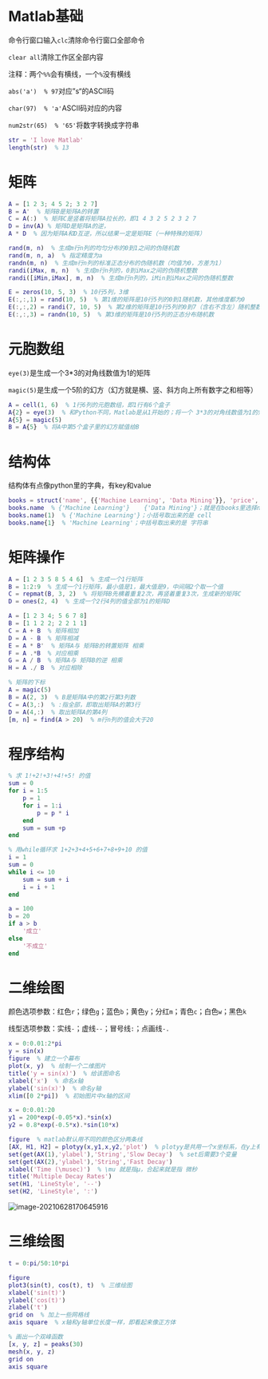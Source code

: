 # Matlab基础

命令行窗口输入`clc`清除命令行窗口全部命令

`clear all`清除工作区全部内容

注释：两个`%%`会有横线，一个`%`没有横线

`abs('a')  % 97`对应”s“的ASCII码

`char(97)  % 'a'`ASCII码对应的内容

`num2str(65)  % '65'`将数字转换成字符串

```matlab
str = 'I love Matlab'
length(str)  % 13
```

# 矩阵

```matlab
A = [1 2 3; 4 5 2; 3 2 7]
B = A'  % 矩阵B是矩阵A的转置
C = A(:)  % 矩阵C是竖着将矩阵A拉长的，即1 4 3 2 5 2 3 2 7
D = inv(A) % 矩阵D是矩阵A的逆，
A * D  % 因为矩阵A和D互逆，所以结果一定是矩阵E（一种特殊的矩阵）
```

```matlab
rand(m, n)  % 生成m行n列的均匀分布的0到1之间的伪随机数
rand(m, n, a)  % 指定精度为a
randn(m, n)  % 生成m行n列的标准正态分布的伪随机数（均值为0，方差为1）
randi(iMax, m, n)  % 生成m行n列的，0到iMax之间的伪随机整数
randi([iMin,iMax], m, n)  % 生成m行n列的，iMin到iMax之间的伪随机整数
```

```matlab
E = zeros(10, 5, 3)  % 10行5列，3维
E(:,:,1) = rand(10, 5)  % 第1维的矩阵是10行5列的0到1随机数，其他维度都为0
E(:,:,2) = randi(7, 10, 5)  % 第2维的矩阵是10行5列的0到7（含右不含左）随机整数
E(:,:,3) = randn(10, 5)  % 第3维的矩阵是10行5列的正态分布随机数
```

# 元胞数组

`eye(3)`是生成一个3*3的对角线数值为1的矩阵

`magic(5)`是生成一个5阶的幻方（幻方就是横、竖、斜方向上所有数字之和相等）

```matlab
A = cell(1, 6)  % 1行6列的元胞数组，即1行有6个盒子
A{2} = eye(3)  % 和Python不同，Matlab是从1开始的；将一个 3*3的对角线数值为1的矩阵 放到A的第2个盒子当中
A{5} = magic(5)
B = A{5}  % 将A中第5个盒子里的幻方赋值给B
```

# 结构体

结构体有点像python里的字典，有key和value

```matlab
books = struct('name', {{'Machine Learning', 'Data Mining'}}, 'price', [30, 40])
books.name  % {'Machine Learning'}    {'Data Mining'}；就是在books里选择name这个属性
books.name(1)  % {'Machine Learning'}；小括号取出来的是 cell
books.name{1}  % 'Machine Learning'；中括号取出来的是 字符串
```

# 矩阵操作

```matlab
A = [1 2 3 5 8 5 4 6]  % 生成一个1行矩阵
B = 1:2:9  % 生成一个1行矩阵，最小值是1，最大值是9，中间隔2个取一个值
C = repmat(B, 3, 2)  % 将矩阵B先横着重复2次，再竖着重复3次，生成新的矩阵C
D = ones(2, 4)  % 生成一个2行4列的值全部为1的矩阵D
```

```matlab
A = [1 2 3 4; 5 6 7 8]
B = [1 1 2 2; 2 2 1 1]
C = A + B  % 矩阵相加
D = A - B  % 矩阵相减
E = A * B'  % 矩阵A与 矩阵B的转置矩阵 相乘
F = A .*B  % 对应相乘
G = A / B  % 矩阵A与 矩阵B的逆 相乘
H = A ./ B  % 对应相除
```

```matlab
% 矩阵的下标
A = magic(5)
B = A(2, 3)  % B是矩阵A中的第2行第3列数
C = A(3,:)  % :指全部，即取出矩阵A的第3行
D = A(4,:)  % 取出矩阵A的第4列
[m, n] = find(A > 20)  % m行n列的值会大于20
```

# 程序结构

```matlab
% 求 1!+2!+3!+4!+5! 的值
sum = 0
for i = 1:5
    p = 1
    for i = 1:i
        p = p * i
    end
    sum = sum +p
end
```

```matlab
% 用while循环求 1+2+3+4+5+6+7+8+9+10 的值
i = 1
sum = 0
while i <= 10
    sum = sum + i
    i = i + 1
end
```

```matlab
a = 100
b = 20
if a > b
    '成立'
else
    '不成立'
end
```

# 二维绘图

颜色选项参数：红色`r`；绿色`g`；蓝色`b`；黄色`y`；分红`m`；青色`c`；白色`w`；黑色`k`

线型选项参数：实线`-`；虚线`--`；冒号线`:`；点画线`-.`

```matlab
x = 0:0.01:2*pi
y = sin(x)
figure  % 建立一个幕布
plot(x, y)  % 绘制一个二维图片
title('y = sin(x)')  % 给该图命名
xlabel('x')  % 命名x轴
ylabel('sin(x)')  % 命名y轴
xlim([0 2*pi])  % 初始图片中x轴的区间
```

```matlab
x = 0:0.01:20
y1 = 200*exp(-0.05*x).*sin(x)
y2 = 0.8*exp(-0.5*x).*sin(10*x)

figure  % matlab默认用不同的颜色区分两条线
[AX, H1, H2] = plotyy(x,y1,x,y2,'plot')  % plotyy是共用一个x坐标系，在y上有不同的取值,会返回3个值；AX是句柄，H1和H2分别是左边和右边的纵轴
set(get(AX(1),'ylabel'),'String','Slow Decay')  % set后需要3个变量
set(get(AX(2),'ylabel'),'String','Fast Decay')
xlabel('Time (\musec)')  % \mu 就是指μ，合起来就是指 微秒
title('Multiple Decay Rates')
set(H1, 'LineStyle', '--')
set(H2, 'LineStyle', ':')

```

![image-20210628170645916](C:\Users\91009\AppData\Roaming\Typora\typora-user-images\image-20210628170645916.png)

# 三维绘图

```matlab
t = 0:pi/50:10*pi

figure
plot3(sin(t), cos(t), t)  % 三维绘图
xlabel('sin(t)')
ylabel('cos(t)')
zlabel('t')
grid on  % 加上一些网格线
axis square  % x轴和y轴单位长度一样，即看起来像正方体
```

```matlab
% 画出一个双峰函数
[x, y, z] = peaks(30)
mesh(x, y, z)
grid on
axis square
```

